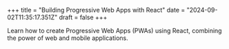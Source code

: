 +++
title = "Building Progressive Web Apps with React"
date = "2024-09-02T11:35:17.351Z"
draft = false
+++

  Learn how to create Progressive Web Apps (PWAs) using React, combining the power of web and mobile applications.
        